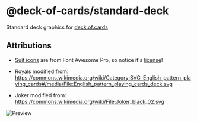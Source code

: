 # @deck-of-cards/standard-deck
Standard deck graphics for [deck.of.cards](https://deck.of.cards)

## Attributions
- [Suit icons](https://www.miner.it/minergames/preview.png) are from Font Awesome Pro, so notice it's [license](https://fontawesome.com/pro#pro-license-explained)!
- Royals modified from: https://commons.wikimedia.org/wiki/Category:SVG_English_pattern_playing_cards#/media/File:English_pattern_playing_cards_deck.svg

- Joker modified from: https://commons.wikimedia.org/wiki/File:Joker_black_02.svg

![Preview](preview.png)

